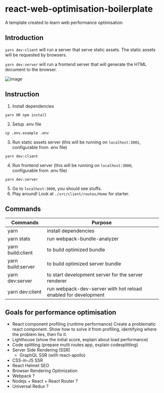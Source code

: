 # react-web-optimisation-boilerplate

A template created to learn web performance optimisation

## Introduction
`yarn dev:client` will run a server that serve static assets. The static assets will be requested by browsers.

`yarn dev:server` will run a frontend server that will generate the HTML document to the browser.

![image](https://user-images.githubusercontent.com/7252454/60248069-1562a180-98ec-11e9-904c-1447a7914b2a.png)

## Instruction
1. Install dependencies
```
yarn OR npm install
```
2. Setup .env file
```
cp .env.example .env
```
3. Run static assets server (this will be running on `localhost:3001`, configurable from .env file)
```
yarn dev:client
```
4. Run frontend server (this will be running on `localhost:3000`, configurable from .env file)
```
yarn dev:server
```
5. Go to `localhost:3000`, you should see stuffs.
6. Play around! Look at `./src/client/routes/Home` for starter.


## Commands
| Commands            | Purpose                                                        |
|---------------------|----------------------------------------------------------------|
| yarn                | install dependencies                                           |
| yarn stats          | run webpack-bundle-analyzer                                    |
| yarn build:client   | to build optimized bundle                                      |
| yarn build:server   | to build optimized server bundle                               |
| yarn dev:server     | to start development server for the server renderer            |
| yarn dev:client     | run webpack-dev-server with hot reload enabled for development | 


## Goals for performance optimisation
- React component profiling (runtime performance)
Create a problematic react component. Show how to solve it from profiling, identifying where the problem lies, then fix it.
- Lighthouse (show the initial score, explain about load performance)
- Code splitting (prepare multi routes app, explain codesplitting)
- Server Side Rendering (SSR)
  - GraphQL SSR (with react-apollo)
- CSS-in-JS SSR
- React Helmet SEO
- Browser Rendering Optimization
- Webpack ?
- Nodejs + React + React Router ?
- Universal Redux ?